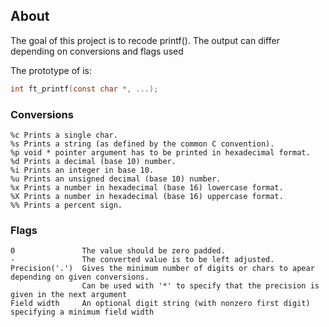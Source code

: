 ## About

The goal of this project is to recode printf(). The output can differ depending on conversions and flags used

The prototype of is:
```C
int ft_printf(const char *, ...);
```
### Conversions
```
%c Prints a single char.
%s Prints a string (as defined by the common C convention).
%p void * pointer argument has to be printed in hexadecimal format.
%d Prints a decimal (base 10) number.
%i Prints an integer in base 10.
%u Prints an unsigned decimal (base 10) number.
%x Prints a number in hexadecimal (base 16) lowercase format.
%X Prints a number in hexadecimal (base 16) uppercase format.
%% Prints a percent sign.
```

### Flags
```
0               The value should be zero padded.
-               The converted value is to be left adjusted.
Precision('.')  Gives the minimum number of digits or chars to apear depending on given conversions.
                Can be used with '*' to specify that the precision is given in the next argument
Field width     An optional digit string (with nonzero first digit) specifying a minimum field width
```
